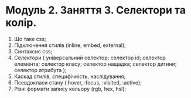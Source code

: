 # Модуль 2. Заняття 3. Селектори та колір.

1. Що таке css;
2. Підключення стилів (inline, embed, external);
3. Синтаксис css;
4. Селектори ( універсальний селектор; селектор id; селектор елемента; селектор класу; селектор
   нащадка; селектор дитини; селектор атрибута );
5. Каскад стилів, специфічність, наслідування;
6. Псевдокласи стану (:hover, :focus, :visited, :active);
7. Різні формати запису кольору (rgb, hex, hsl);
